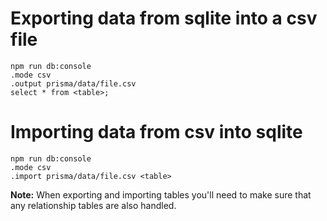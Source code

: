 # Exporting data from sqlite into a csv file

```
npm run db:console
.mode csv
.output prisma/data/file.csv
select * from <table>;
```

# Importing data from csv into sqlite

```
npm run db:console
.mode csv
.import prisma/data/file.csv <table>
```

**Note:** When exporting and importing tables you'll need to make sure that any relationship tables are also handled.

